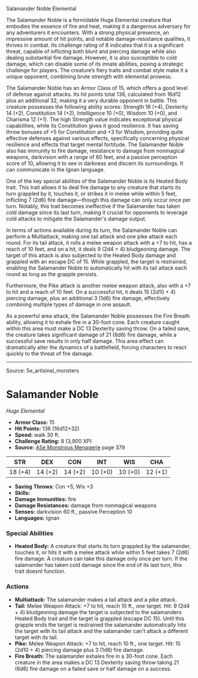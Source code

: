 <MonsterName/>Salamander Noble</MonsterName>
<CreatureType/>Elemental</CreatureType>

<summary>The Salamander Noble is a formidable Huge Elemental creature that embodies the essence of fire and heat, making it a dangerous adversary for any adventurers it encounters. With a strong physical presence, an impressive amount of hit points, and notable damage-resistance qualities, it thrives in combat. Its challenge rating of 8 indicates that it is a significant threat, capable of inflicting both blunt and piercing damage while also dealing substantial fire damage. However, it is also susceptible to cold damage, which can disable some of its innate abilities, posing a strategic challenge for players. The creature’s fiery traits and combat style make it a unique opponent, combining brute strength with elemental prowess.</summary>

<detail>

The Salamander Noble has an Armor Class of 15, which offers a good level of defense against attacks. Its hit points total 136, calculated from 16d12 plus an additional 32, making it a very durable opponent in battle. This creature possesses the following ability scores: Strength 18 (+4), Dexterity 14 (+2), Constitution 14 (+2), Intelligence 10 (+0), Wisdom 10 (+0), and Charisma 12 (+1). The high Strength value indicates exceptional physical capabilities, while its Constitution gives it good resilience. It has saving throw bonuses of +5 for Constitution and +3 for Wisdom, providing quite effective defenses against various effects, specifically concerning physical resilience and effects that target mental fortitude. The Salamander Noble also has immunity to fire damage, resistance to damage from nonmagical weapons, darkvision with a range of 60 feet, and a passive perception score of 10, allowing it to see in darkness and discern its surroundings. It can communicate in the Ignan language.

One of the key special abilities of the Salamander Noble is its Heated Body trait. This trait allows it to deal fire damage to any creature that starts its turn grappled by it, touches it, or strikes it in melee while within 5 feet, inflicting 7 (2d6) fire damage—though this damage can only occur once per turn. Notably, this trait becomes ineffective if the Salamander has taken cold damage since its last turn, making it crucial for opponents to leverage cold attacks to mitigate the Salamander's damage output.

In terms of actions available during its turn, the Salamander Noble can perform a Multiattack, making one tail attack and one pike attack each round. For its tail attack, it rolls a melee weapon attack with a +7 to hit, has a reach of 10 feet, and on a hit, it deals 9 (2d4 + 4) bludgeoning damage. The target of this attack is also subjected to the Heated Body damage and grappled with an escape DC of 15. While grappled, the target is restrained, enabling the Salamander Noble to automatically hit with its tail attack each round as long as the grapple persists.

Furthermore, the Pike attack is another melee weapon attack, also with a +7 to hit and a reach of 10 feet. On a successful hit, it deals 15 (2d10 + 4) piercing damage, plus an additional 3 (1d6) fire damage, effectively combining multiple types of damage in one assault.

As a powerful area attack, the Salamander Noble possesses the Fire Breath ability, allowing it to exhale fire in a 30-foot cone. Each creature caught within this area must make a DC 13 Dexterity saving throw. On a failed save, the creature takes significant damage of 21 (6d6) fire damage, while a successful save results in only half damage. This area effect can dramatically alter the dynamics of a battlefield, forcing characters to react quickly to the threat of fire damage.</detail>



---

Source: 5e_artisinal_monsters

# Salamander Noble

*Huge* *Elemental*

- **Armor Class:** 15
- **Hit Points:** 136 (16d12+32)
- **Speed:** walk 30 ft.
- **Challenge Rating:** 8 (3,900 XP)
- **Source:** [A5e Monstrous Menagerie](https://enpublishingrpg.com/products/level-up-monstrous-menagerie-a5e) page 379

| STR | DEX | CON | INT | WIS | CHA |
| --- | --- | --- | --- | --- | --- |
| 18 (+4) | 14 (+2) | 14 (+2) | 10 (+0) | 10 (+0) | 12 (+1) |

- **Saving Throws**: Con +5, Wis +3
- **Skills:** 
- **Damage Immunities:** fire
- **Damage Resistances:** damage from nonmagical weapons
- **Senses:** darkvision 60 ft., passive Perception 10
- **Languages:** Ignan

### Special Abilities

- **Heated Body:** A creature that starts its turn grappled by the salamander, touches it, or hits it with a melee attack while within 5 feet takes 7 (2d6) fire damage. A creature can take this damage only once per turn. If the salamander has taken cold damage since the end of its last turn, this trait doesnt function.

### Actions

- **Multiattack:** The salamander makes a tail attack and a pike attack.
- **Tail:** Melee Weapon Attack: +7 to hit, reach 10 ft., one target. Hit: 9 (2d4 + 4) bludgeoning damage  the target is subjected to the salamanders Heated Body trait  and the target is grappled (escape DC 15). Until this grapple ends  the target is restrained  the salamander automatically hits the target with its tail attack  and the salamander can't attack a different target with its tail.
- **Pike:** Melee Weapon Attack: +7 to hit, reach 10 ft., one target. Hit: 15 (2d10 + 4) piercing damage plus 3 (1d6) fire damage.
- **Fire Breath:** The salamander exhales fire in a 30-foot cone. Each creature in the area makes a DC 13 Dexterity saving throw  taking 21 (6d6) fire damage on a failed save or half damage on a success.




